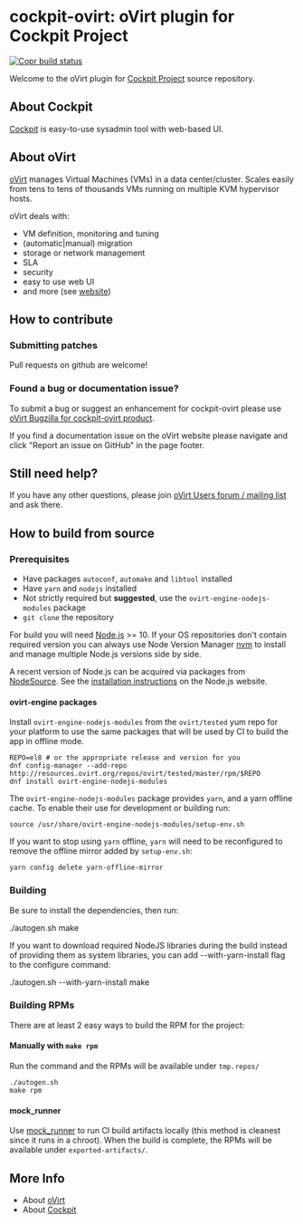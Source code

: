 # cockpit-ovirt: oVirt plugin for Cockpit Project

[![Copr build status](https://copr.fedorainfracloud.org/coprs/ovirt/ovirt-master-snapshot/package/cockpit-ovirt/status_image/last_build.png)](https://copr.fedorainfracloud.org/coprs/ovirt/ovirt-master-snapshot/package/cockpit-ovirt/)

Welcome to the oVirt plugin for [Cockpit Project](https://cockpit-project.org/) source repository.

## About Cockpit
[Cockpit](http://cockpit-project.org/) is easy-to-use sysadmin tool with web-based UI.

## About oVirt
[oVirt](https://ovirt.org/) manages Virtual Machines (VMs) in a data center/cluster.
Scales easily from tens to tens of thousands VMs running on multiple KVM hypervisor hosts.

oVirt deals with:
* VM definition, monitoring and tuning
* (automatic|manual) migration
* storage or network management
* SLA
* security
* easy to use web UI
* and more (see [website](https://ovirt.org/))


## How to contribute

### Submitting patches

Pull requests on github are welcome!

### Found a bug or documentation issue?
To submit a bug or suggest an enhancement for cockpit-ovirt please use
[oVirt Bugzilla for cockpit-ovirt product](https://bugzilla.redhat.com/enter_bug.cgi?product=cockpit-ovirt).

If you find a documentation issue on the oVirt website please navigate and click "Report an issue on GitHub" in the page footer.


## Still need help?
If you have any other questions, please join [oVirt Users forum / mailing list](https://lists.ovirt.org/admin/lists/users.ovirt.org/) and ask there.


## How to build from source

### Prerequisites
  - Have packages `autoconf`, `automake` and `libtool` installed
  - Have `yarn` and `nodejs` installed
  - Not strictly required but **suggested**, use the `ovirt-engine-nodejs-modules` package
  - `git clone` the repository

For build you will need [Node.js](https://nodejs.org/) >= 10. If your OS repositories don't contain
required version you can always use Node Version Manager [nvm](https://github.com/creationix/nvm) to
install and manage multiple Node.js versions side by side.

A recent version of Node.js can be acquired via packages from [NodeSource](http://nodesource.com).
See the [installation instructions](https://nodejs.org/en/download/package-manager/#enterprise-linux-and-fedora)
on the Node.js website.

#### ovirt-engine packages
Install `ovirt-engine-nodejs-modules` from the `ovirt/tested` yum repo for your platform
to use the same packages that will be used by CI to build the app in offline mode.

    REPO=el8 # or the appropriate release and version for you
    dnf config-manager --add-repo http://resources.ovirt.org/repos/ovirt/tested/master/rpm/$REPO
    dnf install ovirt-engine-nodejs-modules

The `ovirt-engine-nodejs-modules` package provides `yarn`, and a yarn offline cache.  To
enable their use for development or building run:

    source /usr/share/ovirt-engine-nodejs-modules/setup-env.sh

If you want to stop using `yarn` offline, `yarn` will need to be reconfigured to remove
the offline mirror added by `setup-env.sh`:

    yarn config delete yarn-offline-mirror


### Building

Be sure to install the dependencies, then run:

  ./autogen.sh
  make

If you want to download required NodeJS libraries during the build instead of
providing them as system libraries, you can add --with-yarn-install flag to
the configure command:

  ./autogen.sh --with-yarn-install
  make


### Building RPMs
There are at least 2 easy ways to build the RPM for the project:

#### Manually with `make rpm`
Run the command and the RPMs will be available under `tmp.repos/`

    ./autogen.sh
    make rpm

#### mock_runner
Use [mock_runner](https://ovirt-infra-docs.readthedocs.io/en/latest/CI/Using_mock_runner/index.html)
to run CI build artifacts locally (this method is cleanest since it runs in a chroot).
When the build is complete, the RPMs will be available under `exported-artifacts/`.


## More Info
* About [oVirt](https://ovirt.org/)
* About [Cockpit](http://cockpit-project.org/)
